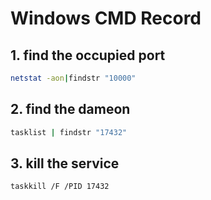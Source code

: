 
# Windows CMD Record

## 1. find the occupied port

```bash
netstat -aon|findstr "10000"
```

## 2. find the dameon

```bash
tasklist | findstr "17432"
```

## 3. kill the service

```bash
taskkill /F /PID 17432
```
